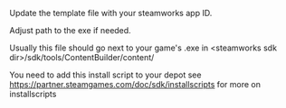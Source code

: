 Update the template file with your steamworks app ID.

Adjust path to the exe if needed.

Usually this file should go next to your game's .exe in \<steamworks sdk dir\>/sdk/tools/ContentBuilder/content/

You need to add this install script to your depot
see https://partner.steamgames.com/doc/sdk/installscripts for more on installscripts

